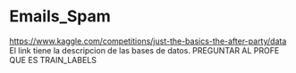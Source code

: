 # Emails_Spam
https://www.kaggle.com/competitions/just-the-basics-the-after-party/data
El link tiene la descripcion de las bases de datos. PREGUNTAR AL PROFE QUE ES TRAIN_LABELS
